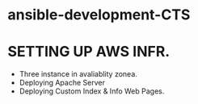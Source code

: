 # ansible-development-CTS

# SETTING UP AWS INFR.
- Three instance in avaliablity zonea.
- Deploying Apache Server
- Deploying Custom Index & Info Web Pages. 
